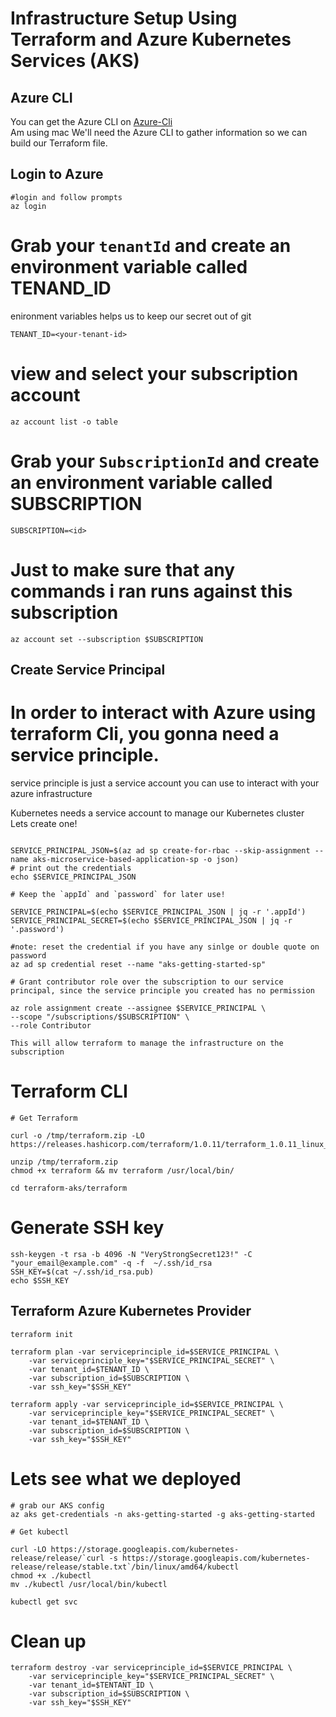 # Infrastructure Setup Using Terraform and Azure Kubernetes Services (AKS)

## Azure CLI

You can get the Azure CLI on [Azure-Cli](https://learn.microsoft.com/en-us/cli/azure/install-azure-cli) <br/>
Am using mac
We'll need the Azure CLI to gather information so we can build our Terraform file.


## Login to Azure

```
#login and follow prompts
az login 
```

# Grab your `tenantId` and create an environment variable called TENAND_ID
enironment variables helps us to keep our secret out of git

```
TENANT_ID=<your-tenant-id>
```

# view and select your subscription account

```
az account list -o table
```
# Grab your `SubscriptionId` and create an environment variable called  SUBSCRIPTION

```
SUBSCRIPTION=<id>
```


# Just to make sure that any commands i ran runs against this subscription

```
az account set --subscription $SUBSCRIPTION
```


## Create Service Principal
# In order to interact with Azure using terraform Cli, you gonna need a service principle.
service principle is just a service account you can use to interact with your azure infrastructure

Kubernetes needs a service account to manage our Kubernetes cluster </br>
Lets create one! </br>


```

SERVICE_PRINCIPAL_JSON=$(az ad sp create-for-rbac --skip-assignment --name aks-microservice-based-application-sp -o json)
# print out the credentials
echo $SERVICE_PRINCIPAL_JSON

# Keep the `appId` and `password` for later use!

SERVICE_PRINCIPAL=$(echo $SERVICE_PRINCIPAL_JSON | jq -r '.appId')
SERVICE_PRINCIPAL_SECRET=$(echo $SERVICE_PRINCIPAL_JSON | jq -r '.password')

#note: reset the credential if you have any sinlge or double quote on password
az ad sp credential reset --name "aks-getting-started-sp"

# Grant contributor role over the subscription to our service principal, since the service principle you created has no permission

az role assignment create --assignee $SERVICE_PRINCIPAL \
--scope "/subscriptions/$SUBSCRIPTION" \
--role Contributor

This will allow terraform to manage the infrastructure on the subscription
```
 


# Terraform CLI
```
# Get Terraform

curl -o /tmp/terraform.zip -LO https://releases.hashicorp.com/terraform/1.0.11/terraform_1.0.11_linux_amd64.zip

unzip /tmp/terraform.zip
chmod +x terraform && mv terraform /usr/local/bin/

cd terraform-aks/terraform

```

# Generate SSH key

```
ssh-keygen -t rsa -b 4096 -N "VeryStrongSecret123!" -C "your_email@example.com" -q -f  ~/.ssh/id_rsa
SSH_KEY=$(cat ~/.ssh/id_rsa.pub)
echo $SSH_KEY
```


## Terraform Azure Kubernetes Provider 
```
terraform init

terraform plan -var serviceprinciple_id=$SERVICE_PRINCIPAL \
    -var serviceprinciple_key="$SERVICE_PRINCIPAL_SECRET" \
    -var tenant_id=$TENANT_ID \
    -var subscription_id=$SUBSCRIPTION \
    -var ssh_key="$SSH_KEY"

terraform apply -var serviceprinciple_id=$SERVICE_PRINCIPAL \
    -var serviceprinciple_key="$SERVICE_PRINCIPAL_SECRET" \
    -var tenant_id=$TENANT_ID \
    -var subscription_id=$SUBSCRIPTION \
    -var ssh_key="$SSH_KEY"
```



# Lets see what we deployed

```
# grab our AKS config
az aks get-credentials -n aks-getting-started -g aks-getting-started

# Get kubectl

curl -LO https://storage.googleapis.com/kubernetes-release/release/`curl -s https://storage.googleapis.com/kubernetes-release/release/stable.txt`/bin/linux/amd64/kubectl
chmod +x ./kubectl
mv ./kubectl /usr/local/bin/kubectl

kubectl get svc

```

# Clean up 

```
terraform destroy -var serviceprinciple_id=$SERVICE_PRINCIPAL \
    -var serviceprinciple_key="$SERVICE_PRINCIPAL_SECRET" \
    -var tenant_id=$TENTANT_ID \
    -var subscription_id=$SUBSCRIPTION \
    -var ssh_key="$SSH_KEY"
```
